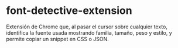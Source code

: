 # font-detective-extension
Extensión de Chrome que, al pasar el cursor sobre cualquier texto, identifica la fuente usada mostrando familia, tamaño, peso y estilo, y permite copiar un snippet en CSS o JSON.
